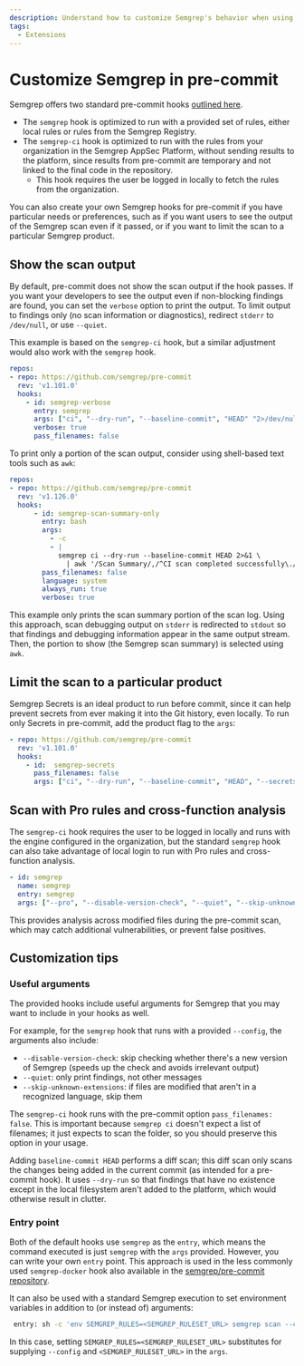 ```yaml
---
description: Understand how to customize Semgrep's behavior when using it with pre-commit.
tags:
  - Extensions
---
```


# Customize Semgrep in pre-commit

Semgrep offers two standard pre-commit hooks [outlined here](/docs/extensions/overview/#pre-commit).

* The `semgrep` hook is optimized to run with a provided set of rules, either local rules or rules from the Semgrep Registry.
* The `semgrep-ci` hook is optimized to run with the rules from your organization in the Semgrep AppSec Platform, without sending results to the platform, since results from pre-commit are temporary and not linked to the final code in the repository.
  * This hook requires the user be logged in locally to fetch the rules from the organization.

You can also create your own Semgrep hooks for pre-commit if you have particular needs or preferences, such as if you want users to see the output of the Semgrep scan even if it passed, or if you want to limit the scan to a particular Semgrep product.

## Show the scan output

By default, pre-commit does not show the scan output if the hook passes. If you want your developers to see the output even if non-blocking findings are found, you can set the `verbose` option to print the output. To limit output to findings only (no scan information or diagnostics), redirect `stderr` to `/dev/null`, or use `--quiet`.

This example is based on the `semgrep-ci` hook, but a similar adjustment would also work with the `semgrep` hook.

```yaml
repos:
- repo: https://github.com/semgrep/pre-commit
  rev: 'v1.101.0'
  hooks:
    - id: semgrep-verbose
      entry: semgrep
      args: ["ci", "--dry-run", "--baseline-commit", "HEAD" "2>/dev/null"]
      verbose: true
      pass_filenames: false
```

To print only a portion of the scan output, consider using shell-based text tools such as `awk`:

```yaml
repos:
- repo: https://github.com/semgrep/pre-commit
  rev: 'v1.126.0'
  hooks:
      - id: semgrep-scan-summary-only
        entry: bash
        args:
          - -c
          - |
            semgrep ci --dry-run --baseline-commit HEAD 2>&1 \
              | awk '/Scan Summary/,/^CI scan completed successfully\./'
        pass_filenames: false
        language: system
        always_run: true
        verbose: true
```
This example only prints the scan summary portion of the scan log. Using this approach, scan debugging output on `stderr` is redirected to `stdout` so that findings and debugging information appear in the same output stream. Then, the portion to show (the Semgrep scan summary) is selected using `awk`.

## Limit the scan to a particular product

Semgrep Secrets is an ideal product to run before commit, since it can help prevent secrets from ever making it into the Git history, even locally. To run only Secrets in pre-commit, add the product flag to the `args`:

```yaml
- repo: https://github.com/semgrep/pre-commit
  rev: 'v1.101.0'
  hooks:
    - id:  semgrep-secrets
      pass_filenames: false
      args: ["ci", "--dry-run", "--baseline-commit", "HEAD", "--secrets"]
```

## Scan with Pro rules and cross-function analysis

The `semgrep-ci` hook requires the user to be logged in locally and runs with the engine configured in the organization, but the standard `semgrep` hook can also take advantage of local login to run with Pro rules and cross-function analysis.

```yaml
- id: semgrep
  name: semgrep
  entry: semgrep
  args: ["--pro", "--disable-version-check", "--quiet", "--skip-unknown-extensions"]
```

This provides analysis across modified files during the pre-commit scan, which may catch additional vulnerabilities, or prevent false positives.

## Customization tips

### Useful arguments

The provided hooks include useful arguments for Semgrep that you may want to include in your hooks as well.

For example, for the `semgrep` hook that runs with a provided `--config`, the arguments also include:

 * `--disable-version-check`: skip checking whether there's a new version of Semgrep (speeds up the check and avoids irrelevant output)
 * `--quiet`: only print findings, not other messages
 * `--skip-unknown-extensions`: if files are modified that aren't in a recognized language, skip them

The `semgrep-ci` hook runs with the pre-commit option `pass_filenames: false`. This is important because `semgrep ci` doesn't expect a list of filenames; it just expects to scan the folder, so you should preserve this option in your usage.

Adding `baseline-commit HEAD` performs a diff scan; this diff scan only scans the changes being added in the current commit (as intended for a pre-commit hook). It uses `--dry-run` so that findings that have no existence except in the local filesystem aren't added to the platform, which would otherwise result in clutter.

### Entry point

Both of the default hooks use `semgrep` as the `entry`, which means the command executed is just `semgrep` with the `args` provided. However, you can write your own `entry` point. This approach is used in the less commonly used `semgrep-docker` hook also available in the [semgrep/pre-commit repository](https://github.com/semgrep/pre-commit/blob/develop/.pre-commit-hooks.yaml).

It can also be used with a standard Semgrep execution to set environment variables in addition to (or instead of) arguments:

```bash
 entry: sh -c 'env SEMGREP_RULES=<SEMGREP_RULESET_URL> semgrep scan --code --no-suppress-errors --baseline-commit HEAD'
```

In this case, setting `SEMGREP_RULES=<SEMGREP_RULESET_URL>` substitutes for supplying `--config` and `<SEMGREP_RULESET_URL>` in the `args`.
